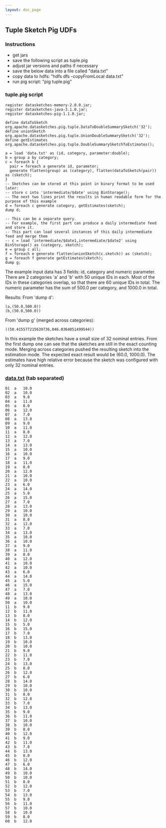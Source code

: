 ```yaml
---
layout: doc_page
---
```

<!--
    Licensed to the Apache Software Foundation (ASF) under one
    or more contributor license agreements.  See the NOTICE file
    distributed with this work for additional information
    regarding copyright ownership.  The ASF licenses this file
    to you under the Apache License, Version 2.0 (the
    "License"); you may not use this file except in compliance
    with the License.  You may obtain a copy of the License at

      http://www.apache.org/licenses/LICENSE-2.0

    Unless required by applicable law or agreed to in writing,
    software distributed under the License is distributed on an
    "AS IS" BASIS, WITHOUT WARRANTIES OR CONDITIONS OF ANY
    KIND, either express or implied.  See the License for the
    specific language governing permissions and limitations
    under the License.
-->
## Tuple Sketch Pig UDFs

### Instructions

* get jars
* save the following script as tuple.pig
* adjust jar versions and paths if necessary
* save the below data into a file called "data.txt"
* copy data to hdfs: "hdfs dfs -copyFromLocal data.txt"
* run pig script: "pig tuple.pig"

### tuple.pig script

    register datasketches-memory-2.0.0.jar;
    register datasketches-java-3.1.0.jar;
    register datasketches-pig-1.1.0.jar;

    define dataToSketch org.apache.datasketches.pig.tuple.DataToDoubleSummarySketch('32');
    define unionSketch org.apache.datasketches.pig.tuple.UnionDoubleSummarySketch('32');
    define getEstimates org.apache.datasketches.pig.tuple.DoubleSummarySketchToEstimates();

    a = load 'data.txt' as (id, category, parameter:double);
    b = group a by category;
    c = foreach b {
      pair = foreach a generate id, parameter;
      generate flatten(group) as (category), flatten(dataToSketch(pair)) as (sketch);
    }
    -- Sketches can be stored at this point in binary format to be used later:
    -- store c into 'intermediate/$date' using BinStorage();
    -- The next two lines print the results in human readable form for the purpose of this example
    d = foreach c generate category, getEstimates(sketch);
    dump d;

    -- This can be a separate query.
    -- For example, the first part can produce a daily intermediate feed and store it.
    -- This part can load several instances of this daily intermediate feed and merge them
    -- c = load 'intermediate/$date1,intermediate/$date2' using BinStorage() as (category, sketch);
    e = group c all;
    f = foreach e generate flatten(unionSketch(c.sketch)) as (sketch);
    g = foreach f generate getEstimates(sketch);
    dump g;

The example input data has 3 fields: id, category and numeric parameter.
There are 2 categories 'a' and 'b' with 50 unique IDs in each.
Most of the IDs in these categories overlap, so that there are 60 unique IDs in total.
The numeric parameter has the sum of 500.0 per category, and 1000.0 in total.

Results:
From 'dump d':

    (a,(50.0,500.0))
    (b,(50.0,500.0))

From 'dump g' (merged across categories):

    ((50.415577215639736,846.0364051499544))

In this example the sketches have a small size of 32 nominal entries. From the first dump one can see that the sketches are still in the exact counting mode.
Merging across categories pushed the resulting sketch into the estimation mode. The expected exact result would be (60.0, 1000.0).
The estimates have high relative error because the sketch was configured with only 32 nominal entries.

### [data.txt]({{site.docs_dir}}/Tuple/data.txt) (tab separated)
    01	a	10.0
    02	a	10.0
    03	a	9.0
    04	a	11.0
    05	a	8.0
    06	a	12.0
    07	a	7.0
    08	a	13.0
    09	a	9.0
    10	a	11.0
    11	a	8.0
    12	a	12.0
    13	a	7.0
    14	a	13.0
    15	a	10.0
    16	a	10.0
    17	a	9.0
    18	a	11.0
    19	a	8.0
    20	a	12.0
    21	a	10.0
    22	a	10.0
    23	a	6.0
    24	a	14.0
    25	a	5.0
    26	a	15.0
    27	a	7.0
    28	a	13.0
    29	a	10.0
    30	a	10.0
    31	a	8.0
    32	a	12.0
    33	a	7.0
    34	a	13.0
    35	a	10.0
    36	a	10.0
    37	a	9.0
    38	a	11.0
    39	a	8.0
    40	a	12.0
    41	a	10.0
    42	a	10.0
    43	a	6.0
    44	a	14.0
    45	a	5.0
    46	a	15.0
    47	a	7.0
    48	a	13.0
    49	a	10.0
    50	a	10.0
    11	b	9.0
    12	b	11.0
    13	b	8.0
    14	b	12.0
    15	b	5.0
    16	b	15.0
    17	b	7.0
    18	b	13.0
    19	b	10.0
    20	b	10.0
    21	b	9.0
    22	b	11.0
    23	b	7.0
    24	b	13.0
    25	b	8.0
    26	b	12.0
    27	b	6.0
    28	b	14.0
    29	b	10.0
    30	b	10.0
    31	b	8.0
    32	b	12.0
    33	b	7.0
    34	b	13.0
    35	b	9.0
    36	b	11.0
    37	b	10.0
    38	b	10.0
    39	b	8.0
    40	b	12.0
    41	b	9.0
    42	b	11.0
    43	b	7.0
    44	b	13.0
    45	b	8.0
    46	b	12.0
    47	b	6.0
    48	b	14.0
    49	b	10.0
    50	b	10.0
    51	b	8.0
    52	b	12.0
    53	b	7.0
    54	b	13.0
    55	b	9.0
    56	b	11.0
    57	b	10.0
    58	b	10.0
    59	b	8.0
    60	b	12.0
